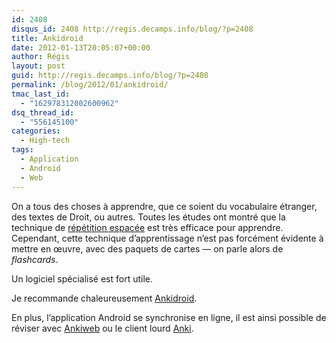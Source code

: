 ```yaml
---
id: 2408
disqus_id: 2408 http://regis.decamps.info/blog/?p=2408
title: Ankidroid
date: 2012-01-13T20:05:07+00:00
author: Régis
layout: post
guid: http://regis.decamps.info/blog/?p=2408
permalink: /blog/2012/01/ankidroid/
tmac_last_id:
  - "162978312002600962"
dsq_thread_id:
  - "556145100"
categories:
  - High-tech
tags:
  - Application
  - Android
  - Web
---
```

On a tous des choses à apprendre, que ce soient du vocabulaire étranger, des textes de Droit, ou autres. Toutes les études ont montré que la technique de [répétition espacée](http://fr.wikipedia.org/wiki/R%C3%A9p%C3%A9tition_espac%C3%A9e) est très efficace pour apprendre. Cependant, cette technique d’apprentissage n’est pas forcément évidente à mettre en œuvre, avec des paquets de cartes — on parle alors de _flashcards_.

Un logiciel spécialisé est fort utile.
  
<!--more-->


  
Je recommande chaleureusement [Ankidroid](https://market.android.com/details?id=com.ichi2.anki "Ankidroid sur l'Android market").

En plus, l’application Android se synchronise en ligne, il est ainsi possible de réviser avec [Ankiweb](http://ankiweb.net/) ou le client lourd [Anki](http://ankisrs.net/).
